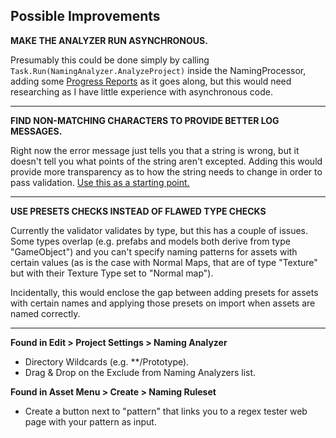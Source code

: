 ## Possible Improvements
**MAKE THE ANALYZER RUN ASYNCHRONOUS.**

Presumably this could be done simply by calling `Task.Run(NamingAnalyzer.AnalyzeProject)` inside the NamingProcessor, adding some [Progress Reports](https://docs.unity3d.com/2020.1/Documentation/ScriptReference/Progress.Report.html) as it goes along, but this would need researching as I have little experience with asynchronous code.

---

**FIND NON-MATCHING CHARACTERS TO PROVIDE BETTER LOG MESSAGES.**

Right now the error message just tells you that a string is wrong, but it doesn't tell you what points of the string aren't excepted. Adding this would provide more transparency as to how the string needs to change in order to pass validation. [Use this as a starting point.](https://stackoverflow.com/questions/12383945/find-not-matching-characters-in-a-string-with-regex)

---

**USE PRESETS CHECKS INSTEAD OF FLAWED TYPE CHECKS**

Currently the validator validates by type, but this has a couple of issues. Some types overlap (e.g. prefabs and models both derive from type "GameObject") and you can't specify naming patterns for assets with certain values (as is the case with Normal Maps, that are of type "Texture" but with their Texture Type set to "Normal map").

Incidentally, this would enclose the gap between adding presets for assets with certain names and applying those presets on import when assets are named correctly.

---

**Found in Edit > Project Settings > Naming Analyzer**
- Directory Wildcards (e.g. **/Prototype).
- Drag & Drop on the Exclude from Naming Analyzers list.

**Found in Asset Menu > Create > Naming Ruleset**
- Create a button next to "pattern" that links you to a regex tester web page with your pattern as input.
